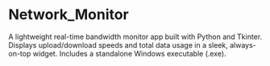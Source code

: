 # Network_Monitor
A lightweight real-time bandwidth monitor app built with Python and Tkinter. Displays upload/download speeds and total data usage in a sleek, always-on-top widget. Includes a standalone Windows executable (.exe).

